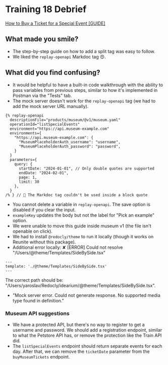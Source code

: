 # Training 18 Debrief

[How to Buy a Ticket for a Special Event [GUIDE]](https://idearium.apishowdown.com/step-by-step)

## What made you smile?

- The step-by-step guide on how to add a split tag was easy to follow.
- We liked the `replay-openapi` Markdoc tag 😍.

## What did you find confusing?

- It would be helpful to have a built-in code walkthrough with the ability to pass variables from previous steps, similar to how it's implemented in Postman via the "Tests" tab.
- The mock server doesn't work for the `replay-openapi` tag (we had to add the mock server URL manually).
```
{% replay-openapi
  descriptionFile="products/museum/@v1/museum.yaml"
  operationId="listSpecialEvents"
  environment="https://api.museum-example.com"
  environments={
    "https://api.museum-example.com": {
      "MuseumPlaceholderAuth_username": "username",
      "MuseumPlaceholderAuth_password": "password",
    }
  }
  parameters={
    query: {
      startDate: "2024-01-01", // Only double quotes are supported
      endDate: "2024-02-01", 
      page: 1,
      limit: 30
    },
  }
/% } // 🐞 The Markdoc tag couldn't be used inside a block quote
```
- You cannot delete a variable in `replay-openapi`. The save option is disabled if you clear the input.
- `exampleKey` updates the body but not the label for "Pick an example" option.
- We were unable to move this guide inside museum v1 (the file isn't openable on click).
- We had to install `@redocly/theme` to run it locally (though it works on Reunite without this package).
- Additional error locally:
✘ [ERROR] Could not resolve "/Users/@theme/Templates/SideBySide.tsx"
```
---
template: './@theme/Templates/SideBySide.tsx'
---
```
The correct path should be: "/Users/yaroslav/Redocly/idearium/@theme/Templates/SideBySide.tsx".
- "Mock server error. Could not generate response. No supported media type found in definition."


### Museum API suggestions

- We have a protected API, but there's no way to register to get a username and password. We should add a registration endpoint, similar to what the Petstore API has, or remove the protection like the Train API did.
- The `listSpecialEvents` endpoint should return separate events for each day. After that, we can remove the `ticketDate` parameter from the `buyMuseumTickets` endpoint.
